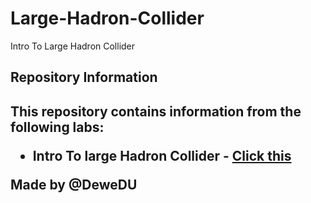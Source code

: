# Large-Hadron-Collider
Intro To Large Hadron Collider

<h2>Repository Information<h2>
This repository contains information from the following labs:

* Intro To large Hadron Collider - <a href="Large Hadron Collider/cv.html">Click this</a>

Made by @DeweDU
